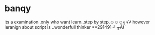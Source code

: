 # banqy
its a examination .only who want learn..step by step.☺☺☺╗√√
however leranign about script is ..wonderfull thinker
**291491
╛ ╥Ä(`
